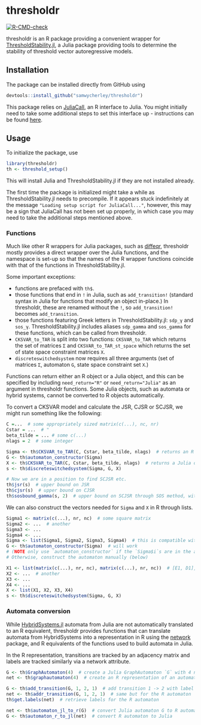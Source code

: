 # thresholdr

[![R-CMD-check](https://github.com/samwycherley/thresholdr/workflows/R-CMD-check/badge.svg)](https://github.com/samwycherley/thresholdr/actions)  

thresholdr is an R package providing a convenient wrapper for [ThresholdStability.jl](https://github.com/samwycherley/ThresholdStability.jl), a Julia package providing tools to determine the stability of threshold vector autoregressive models.

## Installation
The package can be installed directly from GitHub using
```r
devtools::install_github("samwycherley/thresholdr")
```
This package relies on [JuliaCall](https://cran.r-project.org/web/packages/JuliaCall/index.html), an R interface to Julia. You might initially need to take some additional steps to set this interface up - instructions can be found [here](https://github.com/Non-Contradiction/JuliaCall#troubleshooting-and-ways-to-get-help).

## Usage
To initialize the package, use
```r
library(thresholdr)
th <- threshold_setup()
```
This will install Julia and ThresholdStability.jl if they are not installed already.

The first time the package is initialized might take a while as ThresholdStability.jl needs to precompile. If it appears stuck indefinitely at the message `"Loading setup script for JuliaCall..."`, however, this may be a sign that JuliaCall has not been set up properly, in which case you may need to take the additional steps mentioned above.

### Functions
Much like other R wrappers for Julia packages, such as [diffeqr](https://github.com/SciML/diffeqr), thresholdr mostly provides a direct wrapper over the Julia functions, and the namespace is set-up so that the names of the R wrapper functions coincide with that of the functions in ThresholdStability.jl.

Some important exceptions:
- functions are prefaced with `th$`.
- those functions that end in `!` in Julia, such as `add_transition!` (standard syntax in Julia for functions that modify an object in-place.) In thresholdr, these are renamed without the `!`, so `add_transition!` becomes `add_transition`. 
- those functions featuring Greek letters in ThresholdStability.jl: `sdp_γ` and `sos_γ`. ThresholdStability.jl includes aliases `sdp_gamma` and `sos_gamma` for these functions, which can be called from thresholdr.
- `CKSVAR_to_TAR` is split into two functions: `CKSVAR_to_TAR` which returns the set of matrices `Σ` and `CKSVAR_to_TAR_st_space` which returns the set of state space constraint matrices `X`.
- `discreteswitchedsystem` now requires all three arguments (set of matrices `Σ`, automaton `G`, state space constraint set `X`.)

Functions can return either an R object or a Julia object, and this can be specified by including `need_return="R"` or `need_return="Julia"` as an argument in thresholdr functions. Some Julia objects, such as automata or hybrid systems, cannot be converted to R objects automatically.

To convert a CKSVAR model and calculate the JSR, CJSR or SCJSR, we might run something like the following:
```r
C =...  # some appropriately sized matrix(c(...), nc, nr)
Cstar = ...  # "
beta_tilde = ... # some c(...)
nlags = 2  # some integer

Sigma <- th$CKSVAR_to_TAR(C, Cstar, beta_tilde, nlags)  # returns an R object
G <- th$automaton_constructor(Sigma)
X <- th$CKSVAR_to_TAR(C, Cstar, beta_tilde, nlags)  # returns a Julia object as default
s <- th$discreteswitchedsystem(Sigma, G, X)

# Now we are in a position to find SCJSR etc.
th$jsr(s)  # upper bound on JSR
th$cjsr(s)  # upper bound on CJSR
th$sosbound_gamma(s, 2)  # upper bound on SCJSR through SOS method, with d=2
```

We can also construct the vectors needed for `Sigma` and `X` in R through lists.
```r
Sigma1 <- matrix(c(...), nr, nc)  # some square matrix
Sigma2 <- ...  # another
Sigma3 <- ...
Sigma4 <- ...
Sigma <- list(Sigma1, Sigma2, Sigma3, Sigma4)  # this is compatible with dicreteswitchedsystem or automaton_constructor
G <- th$automaton_constructor(Sigma)  # will work 
# (NOTE only use `automaton_constructor` if the `Sigma$i`s are in the appropriate order (see ThresholdStability docs)!)
# Otherwise, construct the automaton manually (below)

X1 <- list(matrix(c(...), nr, nc), matrix(c(...), nr, nc))  # [E1, D1], the first pair of state space constraint matrices
X2 <- ...  # another
X3 <- ...
X4 <- ...
X <- list(X1, X2, X3, X4)
s <- th$discreteswitchedsystem(Sigma, G, X)
```

### Automata conversion
While [HybridSystems.jl](https://github.com/blegat/HybridSystems.jl) automata from Julia are not automatically translated to an R equivalent, thresholdr provides functions that can translate automata from HybridSystems into a representation in R using the [network](https://cran.r-project.org/web/packages/network/) package, and R equivalents of the functions used to build automata in Julia.

In the R representation, transitions are tracked by an adjacency matrix and labels are tracked similarly via a network attribute.

```r
G <- th$GraphAutomaton(4)  # create a Julia GraphAutomaton `G` with 4 nodes
net <- th$graphautomaton(4)  # create an R representation of an automaton, `net`, with 4 nodes. 

G <- th$add_transition(G, 1, 2, 1)  # add transition 1 -> 2 with label 1 to the GraphAutomaton
net <- th$addr_transition(G, 1, 2, 1)  # same but for the R automaton
th$get.labels(net)  # retrieve labels for the R automaton

net <- th$automaton_jl_to_r(G)  # convert Julia automaton G to R automaton `net`
G <- th$automaton_r_to_jl(net)  # convert R automaton to Julia
```
